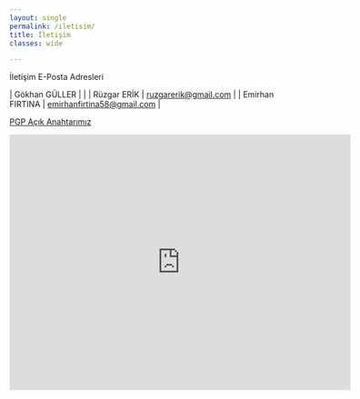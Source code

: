 ```yaml
---
layout: single
permalink: /iletisim/
title: İletişim
classes: wide

---
```

İletişim E-Posta Adresleri

| Gökhan GÜLLER   |                            |
| Rüzgar ERİK     | ruzgarerik@gmail.com       |
| Emirhan FIRTINA | emirhanfirtina58@gmail.com |


<a href="http://sflbilimveteknoloji.co/pgp/Sivas Fen Lisesi Bilim ve Teknoloji Kulübü_0x683C12EE_public.asc" target="_blank">PGP Açık Anahtarımız</a>

<iframe src="https://www.google.com/maps/embed?pb=!1m18!1m12!1m3!1d2319.5729971172536!2d37.05724694112968!3d39.72604035982168!2m3!1f0!2f0!3f0!3m2!1i1024!2i768!4f13.1!3m3!1m2!1s0x0%3A0xcdbb9e66422cf05e!2sSivas%20Fen%20Lisesi!5e1!3m2!1str!2str!4v1609371380420!5m2!1str!2str" width="600" height="450" frameborder="0" style="border:0;" allowfullscreen="" aria-hidden="false" tabindex="0"></iframe>
